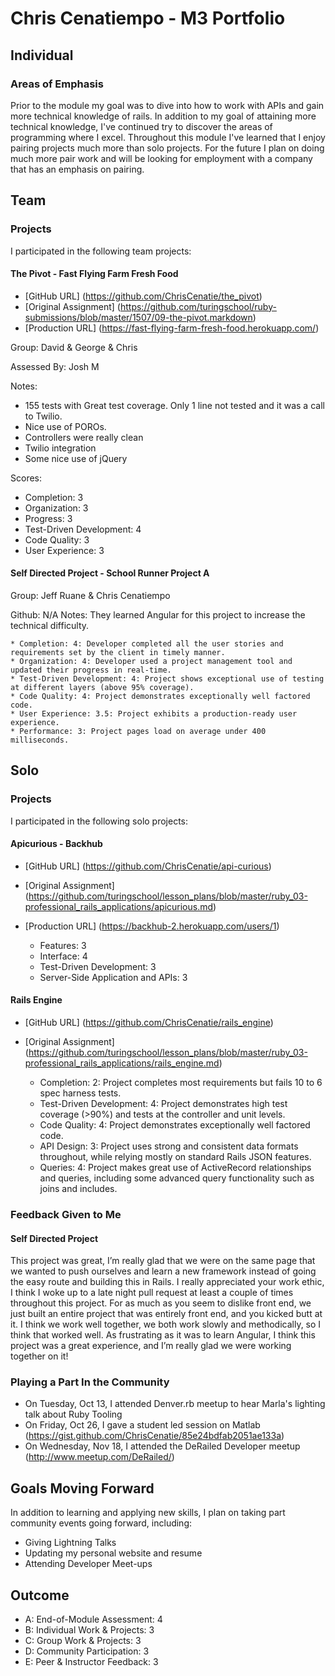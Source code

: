 # Chris Cenatiempo - M3 Portfolio

## Individual

### Areas of Emphasis

Prior to the module my goal was to dive into how to work with APIs and gain more technical knowledge of rails. In addition to my goal of attaining more technical knowledge, I've continued try to discover the areas of programming where I excel. Throughout this module I've learned that I enjoy pairing projects much more than solo projects. For the future I plan on doing much more pair work and will be looking for employment with a company that has an emphasis on pairing.

## Team

### Projects

I participated in the following team projects:

#### The Pivot - Fast Flying Farm Fresh Food
* [GitHub URL] (https://github.com/ChrisCenatie/the_pivot)
* [Original Assignment] (https://github.com/turingschool/ruby-submissions/blob/master/1507/09-the-pivot.markdown)
* [Production URL] (https://fast-flying-farm-fresh-food.herokuapp.com/)

Group: David & George & Chris

Assessed By: Josh M

Notes:
  * 155 tests with Great test coverage. Only 1 line not tested and it was a call to Twilio.
  * Nice use of POROs.
  * Controllers were really clean
  * Twilio integration
  * Some nice use of jQuery

Scores:

  * Completion: 3
  * Organization: 3
  * Progress: 3
  * Test-Driven Development: 4
  * Code Quality: 3
  * User Experience: 3

#### Self Directed Project - School Runner Project A
  Group: Jeff Ruane & Chris Cenatiempo

  Github: N/A Notes: They learned Angular for this project to increase the technical difficulty.

    * Completion: 4: Developer completed all the user stories and requirements set by the client in timely manner.
    * Organization: 4: Developer used a project management tool and updated their progress in real-time.
    * Test-Driven Development: 4: Project shows exceptional use of testing at different layers (above 95% coverage).
    * Code Quality: 4: Project demonstrates exceptionally well factored code.
    * User Experience: 3.5: Project exhibits a production-ready user experience.
    * Performance: 3: Project pages load on average under 400 milliseconds.

## Solo

### Projects
I participated in the following solo projects:

#### Apicurious - Backhub
* [GitHub URL] (https://github.com/ChrisCenatie/api-curious)
* [Original Assignment] (https://github.com/turingschool/lesson_plans/blob/master/ruby_03-professional_rails_applications/apicurious.md)
* [Production URL] (https://backhub-2.herokuapp.com/users/1)

    * Features: 3
    * Interface: 4
    * Test-Driven Development: 3
    * Server-Side Application and APIs: 3

#### Rails Engine
* [GitHub URL] (https://github.com/ChrisCenatie/rails_engine)
* [Original Assignment] (https://github.com/turingschool/lesson_plans/blob/master/ruby_03-professional_rails_applications/rails_engine.md)

    * Completion: 2: Project completes most requirements but fails 10 to 6 spec harness tests.
    * Test-Driven Development: 4: Project demonstrates high test coverage (>90%) and tests at the controller and unit levels.
    * Code Quality: 4: Project demonstrates exceptionally well factored code.
    * API Design: 3: Project uses strong and consistent data formats throughout, while relying mostly on standard Rails JSON features.
    * Queries: 4: Project makes great use of ActiveRecord relationships and queries, including some advanced query functionality such as joins and includes.

### Feedback Given to Me

#### Self Directed Project
This project was great, I’m really glad that we were on the same page that we wanted to push ourselves and learn a new framework instead of going the easy route and building this in Rails. I really appreciated your work ethic, I think I woke up to a late night pull request at least a couple of times throughout this project. For as much as you seem to dislike front end, we just built an entire project that was entirely front end, and you kicked butt at it. I think we work well together, we both work slowly and methodically, so I think that worked well. As frustrating as it was to learn Angular, I think this project was a great experience, and I’m really glad we were working together on it!

### Playing a Part In the Community

* On Tuesday, Oct 13, I attended Denver.rb meetup to hear Marla's lighting talk about Ruby Tooling
* On Friday, Oct 26, I gave a student led session on Matlab (https://gist.github.com/ChrisCenatie/85e24bdfab2051ae133a)
* On Wednesday, Nov 18, I attended the DeRailed Developer meetup (http://www.meetup.com/DeRailed/)


## Goals Moving Forward

In addition to learning and applying new skills, I plan on taking part community events going forward, including:

* Giving Lightning Talks
* Updating my personal website and resume
* Attending Developer Meet-ups

## Outcome

* A: End-of-Module Assessment: 4
* B: Individual Work & Projects: 3
* C: Group Work & Projects: 3
* D: Community Participation: 3
* E: Peer & Instructor Feedback: 3
